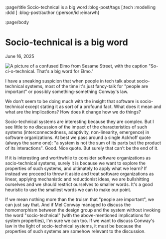 :page/title Socio-technical is a big word
:blog-post/tags [:tech :modelling :ddd ]
:blog-post/author {:person/id :einarwh}

<!-- :blog-post/published #time/ldt "2025-05-11T21:00:00" -->

:page/body

# Socio-technical is a big word

<p class="blog-post-date">June 16, 2025</p>

![A picture of a confused Elmo from Sesame Street, with the caption "So-ci-o-technical. That's a big word for Elmo."](/images/so-ci-o-technical-w500.jpg)

I have a sneaking suspicion that when people in tech talk about socio-technical systems, most of the time it's just fancy-talk for "people are important" or possibly something-something Conway's law.

We don't seem to be doing much with the insight that software is socio-technical except stating it as sort of a profound fact. What does it mean and what are the implications? How does it change how we do things?

Socio-technical systems are interesting because they are complex. But I see little to no discussion of the impact of the characteristics of such systems (interconnectedness, adaptivity, non-linearity, emergence) in software organizations. At best we pass around a single Ackhoff quote (always the same one): "a system is not the sum of its parts but the product of its interactions". Good. Nice quote. But surely that can't be the end of it.

If it is interesting and worthwhile to consider software organizations as socio-technical systems, surely it is because we want to explore the properties of such systems, and ultimately to apply what we learn? If instead we proceed to throw it aside and treat software organizations as linear, applying mechanistic and reductionist ideas, we are bullshitting ourselves and we should restrict ourselves to smaller words. It's a good heuristic to use the smallest words we can to make our point.

If we mean nothing more than the truism that "people are important", we can just say that. And if Mel Conway managed to discuss the homomorphism between the design group and the system without invoking the word "socio-technical" (with the above-mentioned implications for system properties), I'm sure we can too. If we want to discuss Conway's law in the light of socio-technical systems, it must be because the properties of such systems are somehow relevant to the discussion.
